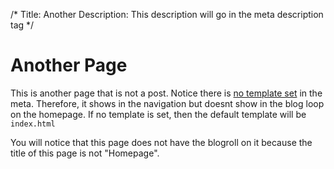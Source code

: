 /*
Title: Another
Description: This description will go in the meta description tag
*/

Another Page
===============

This is another page that is not a post. Notice there is [no template set](content/another.md) in the meta. Therefore, it shows in the navigation but doesnt show in the blog loop on the homepage. If no template is set, then the default template will be `index.html`

You will notice that this page does not have the blogroll on it because the title of this page is not "Homepage".
